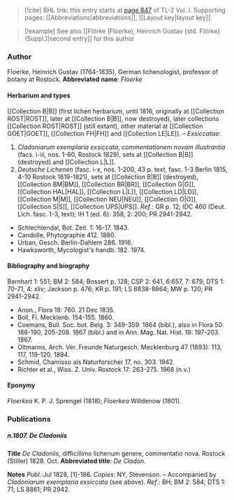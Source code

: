 > [!cite] BHL link: this entry starts at [page 847](https://www.biodiversitylibrary.org/page/33120978) of TL-2 Vol. I.
> Supporting pages: [[Abbreviations|abbreviations]], [[Layout key|layout key]].

> [!example] See also [[Flörke (Floerke), Heinrich Gustav {std. Flörke} (Suppl.)|second entry]] for this author

### Author

Floerke, Heinrich Gustav (1764-1835), German lichenologist, professor of botany at Rostock. 
**Abbreviated name**: *Floerke*

#### Herbarium and types

[[Collection B|B]] (first lichen herbarium, until 1816, originally at [[Collection ROST|ROST]], later at [[Collection B|B]], now destroyed), later collections [[Collection ROST|ROST]] (still extant), other material at [[Collection GOET|GOET]], [[Collection FH|FH]] and [[Collection LE|LE]]. – *Exsiccatae*:
1. *Cladoniarum exemplaria exsiccata, commentationem novam illustrantia* (facs. i-iii, nos. 1-60, Rostock 1829), sets at [[Collection B|B]] (destroyed) and [[Collection L|L]].
2. *Deutsche Lichenen* (fasc. i-x, nos. 1-200, 43 p. text, fasc. 1-3 Berlin 1815, 4-10 Rostock 1819-1821), sets at [[Collection B|B]] (destroyed), [[Collection BM|BM]], [[Collection BR|BR]], [[Collection G|G]], [[Collection HAL|HAL]], [[Collection L|L]], [[Collection LD|LD]], [[Collection M|M]], [[Collection NEU|NEU]], [[Collection O|O]], [[Collection S|S]], [[Collection UPS|UPS]].
*Ref*.: GR p. 12; IDC 460 (Deut. Lich. fasc. 1-3, text); IH 1 (ed. 6): 358, 2: 200; PR 2941-2942.
- Schlechtendal, Bot. Zeit. 1: 16-17. 1843.
- Candolle, Phytographie 412. 1880.
- Urban, Gesch. Berlin-Dahlem 286. 1916.
- Hawksworth, Mycologist's handb. 182. 1974.

#### Bibliography and biography

Barnhart 1: 551; BM 2: 584; Bossert p. 128; CSP 2: 641, 6:657, 7: 679; DTS 1: 70-71, 4: xliv; Jackson p. 476; KR p. 191; LS 8838-8864; MW p. 120; PR 2941-2942.
- Anon., Flora 18: 760. 21 Dec 1835.
- Boll, Fl. Mecklenb. 154-155. 1860.
- Coemans, Bull. Soc. bot. Belg. 3: 349-359. 1864 (bibl.), also in Flora 50: 186-190, 205-208. 1867 (bibl.) and in Ann. Mag. Nat. Hist. 19: 197-203. 1867.
- Oltmanns, Arch. Ver. Freunde Naturgesch. Mecklenburg 47 (1893): 113, 117, 119-120. 1894.
- Schmid, Chamisso als Naturforscher 17, no. 303. 1942.
- Richter et al., Wiss. Z. Univ. Rostock 17: 263-275. 1968 (n.v.)

#### Eponymy

*Floerkea* K. P. J. Sprengel (1818); *Floerkea* Willdenow (1801).

### Publications

##### n.1807. De Cladoniis

**Title**
*De Cladoniis*, difficillimo lichenum genere, commentatio nova. Rostock (Stiller) 1828. Oct.
**Abbreviated title**: *De Cladon.*

**Notes**
*Publ*.:Jul 1828, \[1\]-186. *Copies*: NY, Stevenson. – Accompanied by *Cladoniarum exemplaria exsiccata* (see above).
*Ref*.: BH; BM 2: 584; DTS 1: 71; LS 8861; PR 2942.

